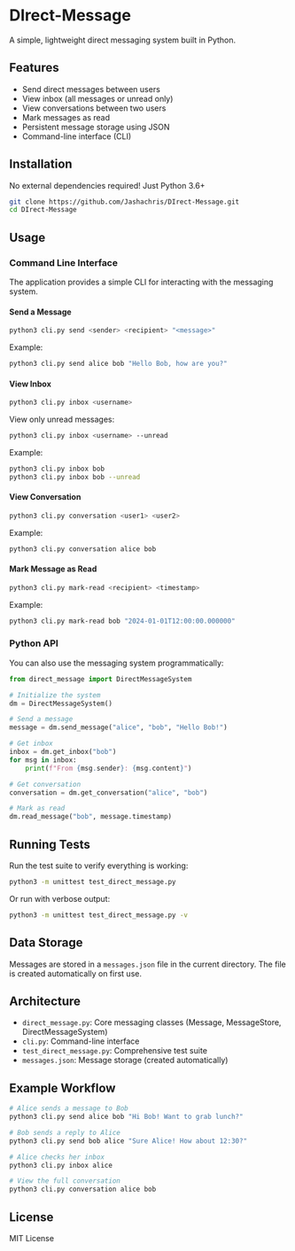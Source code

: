 # DIrect-Message

A simple, lightweight direct messaging system built in Python.

## Features

- Send direct messages between users
- View inbox (all messages or unread only)
- View conversations between two users
- Mark messages as read
- Persistent message storage using JSON
- Command-line interface (CLI)

## Installation

No external dependencies required! Just Python 3.6+

```bash
git clone https://github.com/Jashachris/DIrect-Message.git
cd DIrect-Message
```

## Usage

### Command Line Interface

The application provides a simple CLI for interacting with the messaging system.

#### Send a Message

```bash
python3 cli.py send <sender> <recipient> "<message>"
```

Example:
```bash
python3 cli.py send alice bob "Hello Bob, how are you?"
```

#### View Inbox

```bash
python3 cli.py inbox <username>
```

View only unread messages:
```bash
python3 cli.py inbox <username> --unread
```

Example:
```bash
python3 cli.py inbox bob
python3 cli.py inbox bob --unread
```

#### View Conversation

```bash
python3 cli.py conversation <user1> <user2>
```

Example:
```bash
python3 cli.py conversation alice bob
```

#### Mark Message as Read

```bash
python3 cli.py mark-read <recipient> <timestamp>
```

Example:
```bash
python3 cli.py mark-read bob "2024-01-01T12:00:00.000000"
```

### Python API

You can also use the messaging system programmatically:

```python
from direct_message import DirectMessageSystem

# Initialize the system
dm = DirectMessageSystem()

# Send a message
message = dm.send_message("alice", "bob", "Hello Bob!")

# Get inbox
inbox = dm.get_inbox("bob")
for msg in inbox:
    print(f"From {msg.sender}: {msg.content}")

# Get conversation
conversation = dm.get_conversation("alice", "bob")

# Mark as read
dm.read_message("bob", message.timestamp)
```

## Running Tests

Run the test suite to verify everything is working:

```bash
python3 -m unittest test_direct_message.py
```

Or run with verbose output:

```bash
python3 -m unittest test_direct_message.py -v
```

## Data Storage

Messages are stored in a `messages.json` file in the current directory. The file is created automatically on first use.

## Architecture

- `direct_message.py`: Core messaging classes (Message, MessageStore, DirectMessageSystem)
- `cli.py`: Command-line interface
- `test_direct_message.py`: Comprehensive test suite
- `messages.json`: Message storage (created automatically)

## Example Workflow

```bash
# Alice sends a message to Bob
python3 cli.py send alice bob "Hi Bob! Want to grab lunch?"

# Bob sends a reply to Alice
python3 cli.py send bob alice "Sure Alice! How about 12:30?"

# Alice checks her inbox
python3 cli.py inbox alice

# View the full conversation
python3 cli.py conversation alice bob
```

## License

MIT License